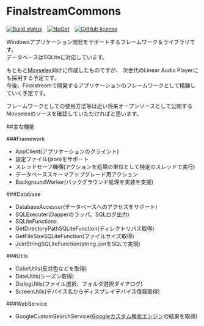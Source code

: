 # FinalstreamCommons

[![Build status](https://ci.appveyor.com/api/projects/status/27uk9s614srvn0dr?svg=true)](https://ci.appveyor.com/project/finalstream/finalstreamcommons)　[![NuGet](https://img.shields.io/nuget/v/FinalstreamCommons.svg?style=plastic)](https://www.nuget.org/packages/FinalstreamCommons/)　[![GitHub license](https://img.shields.io/github/license/finalstream/FinalstreamCommons.svg)]()

Windowsアプリケーション開発をサポートするフレームワーク＆ライブラリです。  
データベースはSQLiteに対応しています。

もともと[Movselex](http://www.finalstream.net/movselex/)向けに作成したものですが、
次世代のLinear Audio Playerにも採用する予定です。  
今後、Finalstreamで開発するアプリケーションのフレームワークとして精錬していく予定です。

フレームワークとしての使用方法等は近い将来オープンソースとして公開するMovselexのソースを確認していただければと思います。

##主な機能

###Framework
* AppClient(アプリケーションのクライント)
 * 設定ファイル(json)をサポート
 * スレッドセーフ機構(アクションを処理の単位として特定のスレッドで実行)
 * データベーススキーマアップグレード用アクション
* BackgroundWorker(バックグラウンド処理を実装を支援)

###Database
* DatabaseAccessor(データベースへのアクセスをサポート)
* SQLExecuter(Dapperのラッパ。SQLログ出力)
* SQLiteFunctions
 * GetDirectoryPathSQLiteFunction(ディレクトリパス取得)
 * GetFileSizeSQLiteFunction(ファイルサイズ取得)
 * JoinStringSQLiteFunction(string.joinをSQLで実現)

###Utils
* ColorUtils(反対色などを取得)
* DateUtils(シーズン取得)
* DialogUtils(ファイル選択、フォルダ選択ダイアログ)
* ScreenUtils(デバイス名からディスプレイデバイス情報取得)

###WebService
* GoogleCustomSearchService([Googleカスタム検索エンジン](https://cse.google.co.jp/cse/?hl=ja)の結果を取得)



